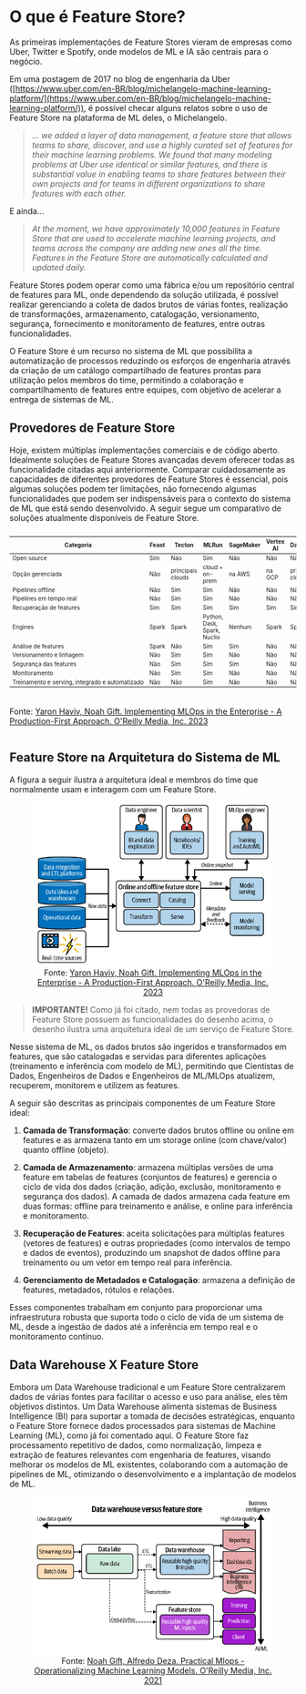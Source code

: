 # O que é Feature Store?

As primeiras implementações de Feature Stores vieram de empresas como Uber, Twitter e Spotify, onde modelos de ML e IA são centrais para o negócio. 

Em uma postagem de 2017 no blog de engenharia da Uber ([https://www.uber.com/en-BR/blog/michelangelo-machine-learning-platform/](https://www.uber.com/en-BR/blog/michelangelo-machine-learning-platform/)), é possível checar alguns relatos sobre o uso de Feature Store na plataforma de ML deles, o Michelangelo.

>  *... we added a layer of data management, a feature store that allows teams to share, discover, and use a highly curated set of features for their machine learning problems.  We found that many modeling problems at Uber use identical or similar features, and there is substantial value in enabling teams to share features between their own projects and for teams in different organizations to share features with each other.*

E ainda...

> *At the moment, we have approximately 10,000 features in Feature Store that are used to accelerate machine learning projects, and teams across the company are adding new ones all the time. Features in the Feature Store are automatically calculated and updated daily.*

Feature Stores podem operar como uma fábrica e/ou um repositório central de features para ML, onde dependendo da solução utilizada, é possível realizar gerenciando a coleta de dados brutos de várias fontes, realização de transformações, armazenamento, catalogação, versionamento, segurança, fornecimento e monitoramento de features, entre outras funcionalidades. 

O Feature Store é um recurso no sistema de ML que possibilita a automatização de processos reduzindo os esforços de engenharia através da criação de um catálogo compartilhado de features prontas para utilização pelos membros do time, permitindo a colaboração e compartilhamento de features entre equipes, com objetivo de acelerar a entrega de sistemas de ML. 

## Provedores de Feature Store

Hoje, existem múltiplas implementações comerciais e de código aberto. Idealmente soluções de Feature Stores avançadas devem oferecer todas as funcionalidade citadas aqui anteriormente. Comparar cuidadosamente as capacidades de diferentes provedores de Feature Stores é essencial, pois algumas soluções podem ter limitações, não fornecendo algumas funcionalidades que podem ser indispensáveis para o contexto do sistema de ML que está sendo desenvolvido. A seguir segue um comparativo de soluções atualmente disponíveis de Feature Store.

<div style="display: flex; justify-content: center;">
  <table style="font-size: 10px;">
    <thead>
      <tr>
        <th style="white-space: nowrap;">Categoria</th>
        <th>Feast</th>
        <th>Tecton</th>
        <th>MLRun</th>
        <th>SageMaker</th>
        <th>Vertex AI</th>
        <th>Databricks</th>
        <th>HopsWorks</th>
      </tr>
    </thead>
    <tbody>
      <tr>
        <td style="white-space: nowrap;">Open source</td>
        <td>Sim</td>
        <td>Não</td>
        <td>Sim</td>
        <td>Não</td>
        <td>Não</td>
        <td>Não</td>
        <td>Sim</td>
      </tr>
      <tr>
        <td style="white-space: nowrap;">Opção gerenciada</td>
        <td>Não</td>
        <td>principais clouds</td>
        <td>cloud + on-prem</td>
        <td>na AWS</td>
        <td>na GCP</td>
        <td>principais clouds</td>
        <td>cloud + on-prem</td>
      </tr>
      <tr>
        <td style="white-space: nowrap;">Pipelines offline</td>
        <td>Não</td>
        <td>Sim</td>
        <td>Sim</td>
        <td>Não</td>
        <td>Não</td>
        <td>Não</td>
        <td>Sim</td>
      </tr>
      <tr>
        <td style="white-space: nowrap;">Pipelines em tempo real</td>
        <td>Não</td>
        <td>Sim</td>
        <td>Sim</td>
        <td>Não</td>
        <td>Não</td>
        <td>Não</td>
        <td>Não</td>
      </tr>
      <tr>
        <td style="white-space: nowrap;">Recuperação de features</td>
        <td>Sim</td>
        <td>Sim</td>
        <td>Sim</td>
        <td>Sim</td>
        <td>Sim</td>
        <td>Sim</td>
        <td>Sim</td>
      </tr>
      <tr>
        <td style="white-space: nowrap;">Engines</td>
        <td>Spark</td>
        <td>Spark</td>
        <td>Python, Dask, Spark, Nuclio</td>
        <td>Nenhum</td>
        <td>Spark</td>
        <td>Spark</td>
        <td>Spark, Flink</td>
      </tr>
      <tr>
        <td style="white-space: nowrap;">Análise de features</td>
        <td>Spark</td>
        <td>Não</td>
        <td>Sim</td>
        <td>Sim</td>
        <td>Não</td>
        <td>Não</td>
        <td>Não</td>
        <td>Sim</td>
      </tr>
      <tr>
        <td style="white-space: nowrap;">Versionamento e linhagem</td>
        <td>Não</td>
        <td>Sim</td>
        <td>Sim</td>
        <td>Não</td>
        <td>Não</td>
        <td>Não</td>
        <td>Sim</td>
      </tr>
      <tr>
        <td style="white-space: nowrap;">Segurança das features</td>
        <td>Não</td>
        <td>Sim</td>
        <td>Sim</td>
        <td>Sim</td>
        <td>Não</td>
        <td>Não</td>
        <td>Não</td>
      </tr>
      <tr>
        <td style="white-space: nowrap;">Monitoramento</td>
        <td>Não</td>
        <td>Sim</td>
        <td>Sim</td>
        <td>Não</td>
        <td>Não</td>
        <td>Não</td>
        <td>Sim</td>
      </tr>
      <tr>
        <td style="white-space: nowrap;">Treinamento e serving, integrado e automatizado</td>
        <td>Não</td>
        <td>Não</td>
        <td>Sim</td>
        <td>Não</td>
        <td>Não</td>
        <td>Não</td>
        <td>Sim</td>
      </tr>
    </tbody>
  </table>
</div>
<div style="display: flex; justify-content: center; margin-top: 10px;">
  <p>Fonte: <a href="https://www.oreilly.com/library/view/implementing-mlops-in/9781098136574/">Yaron Haviv, Noah Gift. Implementing MLOps in the Enterprise - A Production-First Approach. O'Reilly Media, Inc. 2023</a></p>
</div>

## Feature Store na Arquitetura do Sistema de ML

A figura a seguir ilustra a arquitetura ideal e membros do time que normalmente usam e interagem com um Feature Store. 

<div align="center">
  <figure>
    <img src="fs_ml_system.png" alt="Feature Store no sistema de ML">
    <figcaption>
      Fonte: <a href=href="https://www.oreilly.com/library/view/implementing-mlops-in/9781098136574/">Yaron Haviv, Noah Gift. Implementing MLOps in the Enterprise - A Production-First Approach. O'Reilly Media, Inc. 2023</a>
    </figcaption>
  </figure>
</div>

> **IMPORTANTE!** Como já foi citado, nem todas as provedoras de Feature Store possuem as funcionalidades do desenho acima, o desenho ilustra uma arquitetura ideal de um serviço de Feature Store. 

Nesse sistema de ML, os dados brutos são ingeridos e transformados em features, que são catalogadas e servidas para diferentes aplicações (treinamento e inferência com modelo de ML), permitindo que Cientistas de Dados, Engenheiros de Dados e Engenheiros de ML/MLOps atualizem, recuperem, monitorem e utilizem as features.

A seguir são descritas as principais componentes de um Feature Store ideal:

1. **Camada de Transformação**: converte dados brutos offline ou online em features e as armazena tanto em um storage online (com chave/valor) quanto offline (objeto).

2. **Camada de Armazenamento**: armazena múltiplas versões de uma feature em tabelas de features (conjuntos de features) e gerencia o ciclo de vida dos dados (criação, adição, exclusão, monitoramento e segurança dos dados). A camada de dados armazena cada feature em duas formas: offline para treinamento e análise, e online para inferência e monitoramento.

3. **Recuperação de Features**: aceita solicitações para múltiplas features (vetores de features) e outras propriedades (como intervalos de tempo e dados de eventos), produzindo um snapshot de dados offline para treinamento ou um vetor em tempo real para inferência.

4. **Gerenciamento de Metadados e Catalogação**: armazena a definição de features, metadados, rótulos e relações.

Esses componentes trabalham em conjunto para proporcionar uma infraestrutura robusta que suporta todo o ciclo de vida de um sistema de ML, desde a ingestão de dados até a inferência em tempo real e o monitoramento contínuo.

## Data Warehouse X Feature Store

Embora um Data Warehouse tradicional e um Feature Store centralizarem dados de várias fontes para facilitar o acesso e uso para análise, eles têm objetivos distintos. Um Data Warehouse alimenta sistemas de Business Intelligence (BI) para suportar a tomada de decisões estratégicas, enquanto o Feature Store fornece dados processados para sistemas de Machine Learning (ML), como já foi comentado aqui. O Feature Store faz processamento repetitivo de dados, como normalização, limpeza e extração de features relevantes com engenharia de features, visando melhorar os modelos de ML existentes, colaborando com a automação de pipelines de ML, otimizando o desenvolvimento e a implantação de modelos de ML.

<div align="center">
  <figure>
    <img src="dw_versus_fs.png" alt="Data Warehouse X Feature Store">
    <figcaption>
      Fonte: <a href="https://paiml.com/docs/home/books/practical-mlops/"> Noah Gift, Alfredo Deza. Practical Mlops - Operationalizing Machine Learning Models. O'Reilly Media, Inc. 2021</a>
    </figcaption>
  </figure>
</div>